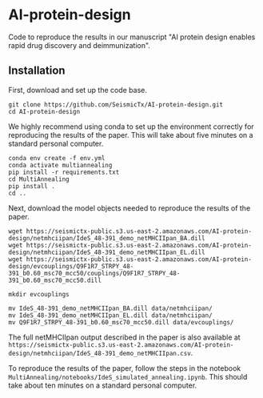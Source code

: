 # AI-protein-design
Code to reproduce the results in our manuscript "AI protein design enables rapid drug discovery and deimmunization". 

## Installation

First, download and set up the code base.

```
git clone https://github.com/SeismicTx/AI-protein-design.git
cd AI-protein-design
```

We highly recommend using conda to set up the environment correctly for reproducing the results of the paper. This will take about five minutes on a standard personal computer.

```
conda env create -f env.yml
conda activate multiannealing
pip install -r requirements.txt
cd MultiAnnealing
pip install .
cd ..
```
Next, download the model objects needed to reproduce the results of the paper.

```
wget https://seismictx-public.s3.us-east-2.amazonaws.com/AI-protein-design/netmhciipan/IdeS_48-391_demo_netMHCIIpan_BA.dill
wget https://seismictx-public.s3.us-east-2.amazonaws.com/AI-protein-design/netmhciipan/IdeS_48-391_demo_netMHCIIpan_EL.dill
wget https://seismictx-public.s3.us-east-2.amazonaws.com/AI-protein-design/evcouplings/Q9F1R7_STRPY_48-391_b0.60_msc70_mcc50/couplings/Q9F1R7_STRPY_48-391_b0.60_msc70_mcc50.dill

mkdir evcouplings

mv IdeS_48-391_demo_netMHCIIpan_BA.dill data/netmhciipan/
mv IdeS_48-391_demo_netMHCIIpan_EL.dill data/netmhciipan/
mv Q9F1R7_STRPY_48-391_b0.60_msc70_mcc50.dill data/evcouplings/

```

The full netMHCIIpan output described in the paper is also available at `https://seismictx-public.s3.us-east-2.amazonaws.com/AI-protein-design/netmhciipan/IdeS_48-391_demo_netMHCIIpan.csv`. 

To reproduce the results of the paper, follow the steps in the notebook `MultiAnnealing/notebooks/IdeS_simulated_annealing.ipynb`. This should take about ten minutes on a standard personal computer.